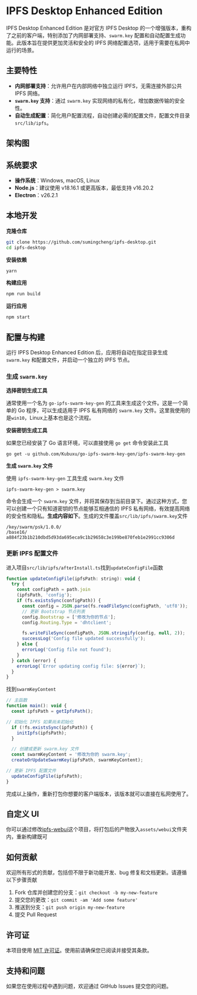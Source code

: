 # IPFS Desktop Enhanced Edition

IPFS Desktop Enhanced Edition 是对官方 IPFS Desktop 的一个增强版本，重构了之前的客户端，特别添加了内网部署支持、`swarm.key` 配置和自动配置生成功能。此版本旨在提供更加灵活和安全的 IPFS 网络配置选项，适用于需要在私网中运行的场景。

## 主要特性

- **内网部署支持**：允许用户在内部网络中独立运行 IPFS，无需连接外部公共 IPFS 网络。
- **`swarm.key` 支持**：通过 `swarm.key` 实现网络的私有化，增加数据传输的安全性。
- **自动生成配置**：简化用户配置流程，自动创建必需的配置文件，配置文件目录`src/lib/ipfs`。

## 架构图



## 系统要求

- **操作系统**：Windows, macOS, Linux
- **Node.js**：建议使用 v18.16.1 或更高版本，最低支持 v16.20.2
- **Electron**：v26.2.1

## 本地开发

**克隆仓库**

```bash
git clone https://github.com/sumingcheng/ipfs-desktop.git
cd ipfs-desktop
```

**安装依赖**

```bash
yarn
```

**构建应用**

```bash
npm run build
```

**运行应用**

```bash
npm start
```

## 配置与构建

运行 IPFS Desktop Enhanced Edition 后，应用将自动在指定目录生成 `swarm.key` 和配置文件，并启动一个独立的 IPFS 节点。

### 生成 `swarm.key`

**选择密钥生成工具**

通常使用一个名为 `go-ipfs-swarm-key-gen` 的工具来生成这个文件。这是一个简单的 Go 程序，可以生成适用于 IPFS 私有网络的 `swarm.key` 文件。这里我使用的是`win10`，Linux上基本也是这个流程。

**安装密钥生成工具**

如果您已经安装了 Go 语言环境，可以直接使用 `go get` 命令安装此工具

```
go get -u github.com/Kubuxu/go-ipfs-swarm-key-gen/ipfs-swarm-key-gen
```

**生成 `swarm.key` 文件**

使用 `ipfs-swarm-key-gen` 工具生成 `swarm.key` 文件

```
ipfs-swarm-key-gen > swarm.key
```

命令会生成一个 `swarm.key` 文件，并将其保存到当前目录下。通过这种方式，您可以创建一个只有知道密钥的节点能够互相通信的 IPFS 私有网络，有效提高网络的安全性和隐私。**生成内容如下**。生成的文件覆盖`src/lib/ipfs/swarm.key`文件

```
/key/swarm/psk/1.0.0/
/base16/
a884f23b1b210dbd5d93da695eca9c1b29658c3e199be870feb1e2991cc9306d
```

### 更新 IPFS 配置文件

进入项目`src/lib/ipfs/afterInstall.ts`找到`updateConfigFile`函数

```js
function updateConfigFile(ipfsPath: string): void {
  try {
    const configPath = path.join
    (ipfsPath, 'config');
    if (fs.existsSync(configPath)) {
      const config = JSON.parse(fs.readFileSync(configPath, 'utf8'));
      // 更新 Bootstrap 节点列表
      config.Bootstrap = ['修改为你的节点'];
      config.Routing.Type = 'dhtclient';

      fs.writeFileSync(configPath, JSON.stringify(config, null, 2));
      successLog('Config file updated successfully');
    } else {
      errorLog('Config file not found');
    }
  } catch (error) {
    errorLog(`Error updating config file: ${error}`);
  }
}
```

找到`swarmKeyContent`

```js
// 主函数
function main(): void {
  const ipfsPath = getIpfsPath();

// 初始化 IPFS 如果尚未初始化
  if (!fs.existsSync(ipfsPath)) {
    initIpfs(ipfsPath);
  }

  // 创建或更新 swarm.key 文件
  const swarmKeyContent = '修改为你的 swarm.key';
  createOrUpdateSwarmKey(ipfsPath, swarmKeyContent);

// 更新 IPFS 配置文件
  updateConfigFile(ipfsPath);
}
```

完成以上操作，重新打包你想要的客户端版本，该版本就可以直接在私网使用了。

## 自定义 UI

你可以通过修改[ipfs-webui](https://github.com/ipfs/ipfs-webui)这个项目，将打包后的产物放入`assets/webui`文件夹内，重新构建既可

## 如何贡献

欢迎所有形式的贡献，包括但不限于新功能开发、bug 修复和文档更新。请遵循以下步骤贡献

1. Fork 仓库并创建您的分支：`git checkout -b my-new-feature`
2. 提交您的更改：`git commit -am 'Add some feature'`
3. 推送到分支：`git push origin my-new-feature`
4. 提交 Pull Request

## 许可证

本项目使用 [MIT 许可证](LICENSE)。使用前请确保您已阅读并接受其条款。

## 支持和问题

如果您在使用过程中遇到问题，欢迎通过 GitHub Issues 提交您的问题。
